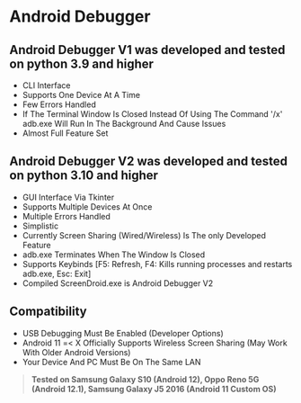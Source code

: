 # Android Debugger
## Android Debugger V1 was developed and tested on python 3.9 and higher
* CLI Interface
* Supports One Device At A Time
* Few Errors Handled
* If The Terminal Window Is Closed Instead Of Using The Command '/x' adb.exe Will Run In The Background And Cause Issues
* Almost Full Feature Set
## Android Debugger V2 was developed and tested on python 3.10 and higher
* GUI Interface Via Tkinter
* Supports Multiple Devices At Once
* Multiple Errors Handled
* Simplistic 
* Currently Screen Sharing (Wired/Wireless) Is The only Developed Feature
* adb.exe Terminates When The Window Is Closed
* Supports Keybinds [F5: Refresh, F4: Kills running processes and restarts adb.exe, Esc: Exit]
* Compiled ScreenDroid.exe is Android Debugger V2
## Compatibility
* USB Debugging Must Be Enabled (Developer Options)
* Android 11 =< X Officially Supports Wireless Screen Sharing (May Work With Older Android Versions)
* Your Device And PC Must Be On The Same LAN



> **Tested on Samsung Galaxy S10 (Android 12), Oppo Reno 5G (Android 12.1), Samsung Galaxy J5 2016 (Android 11 Custom OS)**
